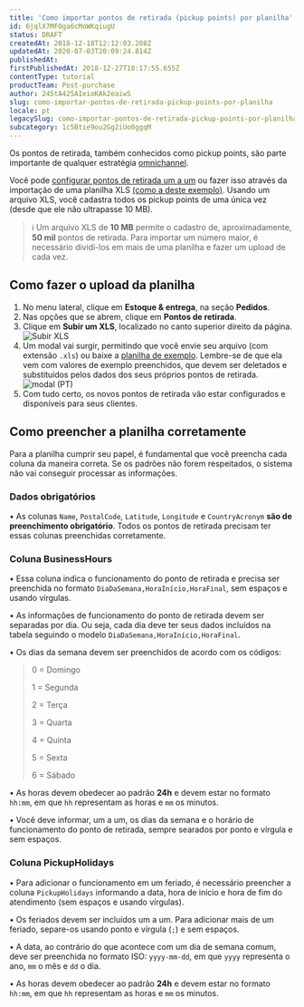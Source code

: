 ```yaml
---
title: 'Como importar pontos de retirada (pickup points) por planilha'
id: 6jqlX7MFOga6cMoWKqiugU
status: DRAFT
createdAt: 2018-12-18T12:12:03.208Z
updatedAt: 2020-07-03T20:09:24.814Z
publishedAt: 
firstPublishedAt: 2018-12-27T18:17:55.655Z
contentType: tutorial
productTeam: Post-purchase
author: 245tA425AIeioKAk2eaiwS
slug: como-importar-pontos-de-retirada-pickup-points-por-planilha
locale: pt
legacySlug: como-importar-pontos-de-retirada-pickup-points-por-planilha
subcategory: 1c5Btie9ou2Gg2iUo0ggqM
---
```


Os pontos de retirada, também conhecidos como pickup points, são parte importante de qualquer estratégia [omnichannel](/pt/announcement/mude-seu-negocio-com-a-experiencia-omnichannel-vtex).

Você pode [configurar pontos de retirada um a um](/pt/tutorial/configurar-pontos-de-retirada-pickup-points) ou fazer isso através da importação de uma planilha XLS [(como a deste exemplo)](https://assets.ctfassets.net/alneenqid6w5/2QZFVRKdaoOkykE4AUkw6m/bdf62b6d028819b5b8c08ef7a27eadc6/pickups_example.xls). Usando um arquivo XLS, você cadastra todos os pickup points de uma única vez (desde que ele não ultrapasse 10 MB).

>ℹ️ Um arquivo XLS de **10 MB** permite o cadastro de, aproximadamente, **50 mil** pontos de retirada. Para importar um número maior, é necessário dividi-los em mais de uma planilha e fazer um upload de cada vez.


## Como fazer o upload da planilha
1. No menu lateral, clique em __Estoque & entrega__, na seção __Pedidos__.
2. Nas opções que se abrem, clique em __Pontos de retirada__.
3. Clique em __Subir um XLS__, localizado no canto superior direito da página. ![Subir XLS](https://images.ctfassets.net/alneenqid6w5/405kNpYa3mg6iSaS0UgQmq/4f544dfad6e5e7b95e63c5420c8884fe/Subir_XLS.png)
4. Um modal vai surgir, permitindo que você envie seu arquivo (com extensão `.xls`) ou baixe a [planilha de exemplo](https://assets.ctfassets.net/alneenqid6w5/2QZFVRKdaoOkykE4AUkw6m/bdf62b6d028819b5b8c08ef7a27eadc6/pickups_example.xls). Lembre-se de que ela vem com valores de exemplo preenchidos, que devem ser deletados e substituídos pelos dados dos seus próprios pontos de retirada. ![modal (PT)](https://images.ctfassets.net/alneenqid6w5/20X1H7Xla4WsqoG24UssK2/12a46b5171a72837f5ad6fb46287aae5/modal__PT_.png)
5. Com tudo certo, os novos pontos de retirada vão estar configurados e disponíveis para seus clientes.


## Como preencher a planilha corretamente
Para a planilha cumprir seu papel, é fundamental que você preencha cada coluna da maneira correta. Se os padrões não forem respeitados, o sistema não vai conseguir processar as informações.


### Dados obrigatórios

&bull; As colunas `Name`, `PostalCode`, `Latitude`, `Longitude` e `CountryAcronym` __são de preenchimento obrigatório__. Todos os pontos de retirada precisam ter essas colunas preenchidas corretamente.


### Coluna BusinessHours

&bull; Essa coluna indica o funcionamento do ponto de retirada e precisa ser preenchida no formato `DiaDaSemana,HoraInício,HoraFinal`, sem espaços e usando vírgulas.

&bull; As informações de funcionamento do ponto de retirada devem ser separadas por dia. Ou seja, cada dia deve ter seus dados incluídos na tabela seguindo o modelo `DiaDaSemana,HoraInício,HoraFinal`.

&bull; Os dias da semana devem ser preenchidos de acordo com os códigos:
>  0 = Domingo 
>  
>  1 = Segunda 
>  
>  2 = Terça 
>  
>  3 = Quarta
>  
>  4 = Quinta
>  
>  5 = Sexta
>  
>  6 = Sábado

&bull; As horas devem obedecer ao padrão __24h__ e devem estar no formato `hh:mm`, em que `hh` representam as horas e `mm` os minutos.

&bull; Você deve informar, um a um, os dias da semana e o horário de funcionamento do ponto de retirada, sempre searados por ponto e vírgula e sem espaços.


### Coluna PickupHolidays

&bull; Para adicionar o funcionamento em um feriado, é necessário preencher a coluna `PickupHolidays` informando a data, hora de início e hora de fim do atendimento (sem espaços e usando vírgulas).

&bull; Os feriados devem ser incluídos um a um. Para adicionar mais de um feriado, separe-os usando ponto e vírgula (`;`) e sem espaços.

&bull; A data, ao contrário do que acontece com um dia de semana comum, deve ser preenchida no formato ISO: `yyyy-mm-dd`, em que `yyyy` representa o ano, `mm` o mês e `dd` o dia.

&bull; As horas devem obedecer ao padrão __24h__ e devem estar no formato `hh:mm`, em que `hh` representam as horas e `mm` os minutos.


